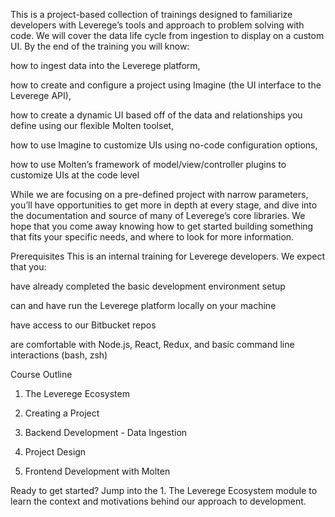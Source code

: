 This is a project-based collection of trainings designed to familiarize developers with Leverege’s tools and approach to problem solving with code. We will cover the data life cycle from ingestion to display on a custom UI. By the end of the training you will know:

how to ingest data into the Leverege platform, 

how to create and configure a project using Imagine (the UI interface to the Leverege API), 

how to create a dynamic UI based off of the data and relationships you define using our flexible Molten toolset,

how to use Imagine to customize UIs using no-code configuration options,

how to use Molten’s framework of model/view/controller plugins to customize UIs at the code level

While we are focusing on a pre-defined project with narrow parameters, you’ll have opportunities to get more in depth at every stage, and dive into the documentation and source of many of Leverege’s core libraries. We hope that you come away knowing how to get started building something that fits your specific needs, and where to look for more information.

Prerequisites
This is an internal training for Leverege developers. We expect that you:

have already completed the basic development environment setup 

can and have run the Leverege platform locally on your machine

have access to our Bitbucket repos  

are comfortable with Node.js, React, Redux, and basic command line interactions (bash, zsh)

Course Outline
1. The Leverege Ecosystem 

2. Creating a Project 

3. Backend Development - Data Ingestion 

4. Project Design 

5. Frontend Development with Molten

Ready to get started?
Jump into the 1. The Leverege Ecosystem  module to learn the context and motivations behind our approach to development.

